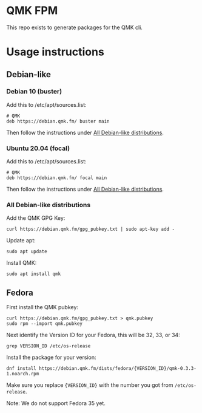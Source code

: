 # QMK FPM

This repo exists to generate packages for the QMK cli.

# Usage instructions

## Debian-like

### Debian 10 (buster)

Add this to /etc/apt/sources.list:

    # QMK
    deb https://debian.qmk.fm/ buster main

Then follow the instructions under [All Debian-like distributions](all-debian-like-distributions).

### Ubuntu 20.04 (focal)

Add this to /etc/apt/sources.list:

    # QMK
    deb https://debian.qmk.fm/ focal main

Then follow the instructions under [All Debian-like distributions](all-debian-like-distributions).

### All Debian-like distributions

Add the QMK GPG Key:

    curl https://debian.qmk.fm/gpg_pubkey.txt | sudo apt-key add -

Update apt:

    sudo apt update

Install QMK:

    sudo apt install qmk

## Fedora

First install the QMK pubkey:

    curl https://debian.qmk.fm/gpg_pubkey.txt > qmk.pubkey
    sudo rpm --import qmk.pubkey

Next identify the Version ID for your Fedora, this will be 32, 33, or 34:

    grep VERSION_ID /etc/os-release

Install the package for your version:

    dnf install https://debian.qmk.fm/dists/fedora/{VERSION_ID}/qmk-0.3.3-1.noarch.rpm

Make sure you replace `{VERSION_ID}` with the number you got from `/etc/os-release`.

Note: We do not support Fedora 35 yet.
